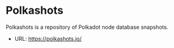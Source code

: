 # Polkashots

Polkashots is a repository of Polkadot node database snapshots.

- URL: https://polkashots.io/